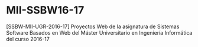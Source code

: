 # MII-SSBW16-17
[SSBW-MII-UGR-2016-17] Proyectos Web de la asignatura de Sistemas Software Basados en Web del Máster Universitario en Ingeniería Informática del curso 2016-17
